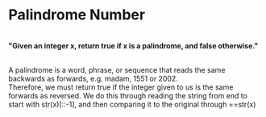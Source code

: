 # Palindrome Number<br>

<br><b>"Given an integer x, return true if x is a palindrome, and false otherwise."</b><br><br>

A palindrome is a word, phrase, or sequence that reads the same backwards as forwards, e.g. madam, 1551 or 2002.<br>
Therefore, we must return true if the integer given to us is the same forwards as reversed. We do this through reading the string from end to start with str(x)[::-1], and then comparing it to the original through ==str(x)
